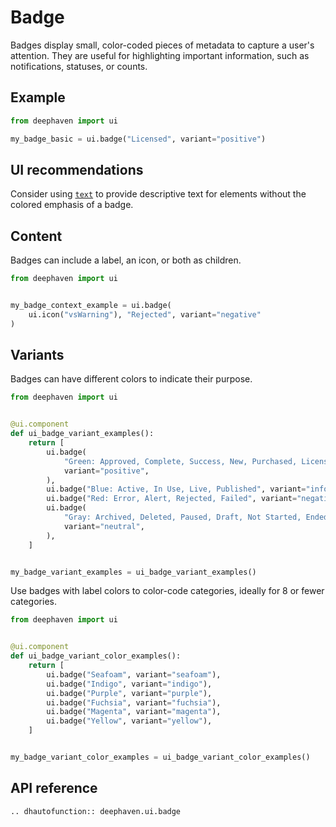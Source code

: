 # Badge

Badges display small, color-coded pieces of metadata to capture a user's attention. They are useful for highlighting important information, such as notifications, statuses, or counts.

## Example

```python
from deephaven import ui

my_badge_basic = ui.badge("Licensed", variant="positive")
```

## UI recommendations

Consider using [`text`](./text.md) to provide descriptive text for elements without the colored emphasis of a badge.


## Content

Badges can include a label, an icon, or both as children.

```python
from deephaven import ui


my_badge_context_example = ui.badge(
    ui.icon("vsWarning"), "Rejected", variant="negative"
)
```


## Variants

Badges can have different colors to indicate their purpose.

```python
from deephaven import ui


@ui.component
def ui_badge_variant_examples():
    return [
        ui.badge(
            "Green: Approved, Complete, Success, New, Purchased, Licensed",
            variant="positive",
        ),
        ui.badge("Blue: Active, In Use, Live, Published", variant="info"),
        ui.badge("Red: Error, Alert, Rejected, Failed", variant="negative"),
        ui.badge(
            "Gray: Archived, Deleted, Paused, Draft, Not Started, Ended",
            variant="neutral",
        ),
    ]


my_badge_variant_examples = ui_badge_variant_examples()
```

Use badges with label colors to color-code categories, ideally for 8 or fewer categories.


```python
from deephaven import ui


@ui.component
def ui_badge_variant_color_examples():
    return [
        ui.badge("Seafoam", variant="seafoam"),
        ui.badge("Indigo", variant="indigo"),
        ui.badge("Purple", variant="purple"),
        ui.badge("Fuchsia", variant="fuchsia"),
        ui.badge("Magenta", variant="magenta"),
        ui.badge("Yellow", variant="yellow"),
    ]


my_badge_variant_color_examples = ui_badge_variant_color_examples()
```

## API reference

```{eval-rst}
.. dhautofunction:: deephaven.ui.badge
```
